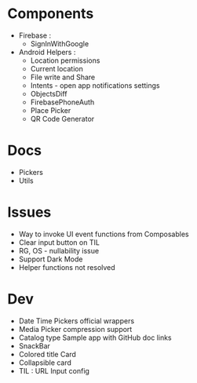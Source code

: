 # Components
- Firebase :
  - SignInWithGoogle
- Android Helpers :
  - Location permissions
  - Current location
  - File write and Share
  - Intents - open app notifications settings
  - ObjectsDiff
  - FirebasePhoneAuth
  - Place Picker
  - QR Code Generator


# Docs
- Pickers
- Utils

# Issues
- Way to invoke UI event functions from Composables
- Clear input button on TIL
- RG, OS - nullability issue
- Support Dark Mode
- Helper functions not resolved


# Dev
- Date Time Pickers official wrappers
- Media Picker compression support
- Catalog type Sample app with GitHub doc links
- SnackBar
- Colored title Card
- Collapsible card
- TIL : URL Input config